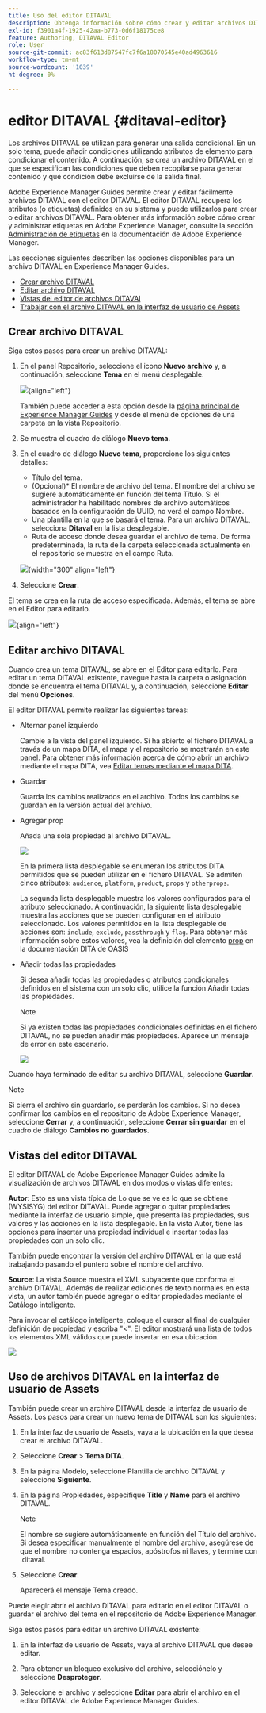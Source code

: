 ```yaml
---
title: Uso del editor DITAVAL
description: Obtenga información sobre cómo crear y editar archivos DITAVAL con el Editor DIVATAL en Adobe Experience Manager Guides. Descubra cómo el editor DITAVAL admite archivos DITAVAL en las vistas de autor y origen.
exl-id: f3901a4f-1925-42aa-b773-0d6f18175ce8
feature: Authoring, DITAVAL Editor
role: User
source-git-commit: ac83f613d87547fc7f6a18070545e40ad4963616
workflow-type: tm+mt
source-wordcount: '1039'
ht-degree: 0%

---
```


# editor DITAVAL {#ditaval-editor}

Los archivos DITAVAL se utilizan para generar una salida condicional. En un solo tema, puede añadir condiciones utilizando atributos de elemento para condicionar el contenido. A continuación, se crea un archivo DITAVAL en el que se especifican las condiciones que deben recopilarse para generar contenido y qué condición debe excluirse de la salida final.

Adobe Experience Manager Guides permite crear y editar fácilmente archivos DITAVAL con el editor DITAVAL. El editor DITAVAL recupera los atributos \(o etiquetas\) definidos en su sistema y puede utilizarlos para crear o editar archivos DITAVAL. Para obtener más información sobre cómo crear y administrar etiquetas en Adobe Experience Manager, consulte la sección [Administración de etiquetas](https://experienceleague.adobe.com/docs/experience-manager-cloud-service/sites/authoring/features/tags.html?lang=es) en la documentación de Adobe Experience Manager.

Las secciones siguientes describen las opciones disponibles para un archivo DITAVAL en Experience Manager Guides.

- [Crear archivo DITAVAL](#create-ditaval-file)
- [Editar archivo DITAVAL](#edit-ditaval-file)
- [Vistas del editor de archivos DITAVAl](#ditaval-editor-views)
- [Trabajar con el archivo DITAVAL en la interfaz de usuario de Assets](#working-with-ditaval-files-in-the-assets-ui)

## Crear archivo DITAVAL

Siga estos pasos para crear un archivo DITAVAL:

1. En el panel Repositorio, seleccione el icono **Nuevo archivo** y, a continuación, seleccione **Tema** en el menú desplegable.

   ![](images/new-file-option.png){align="left"}

   También puede acceder a esta opción desde la [página principal de Experience Manager Guides](./intro-home-page.md) y desde el menú de opciones de una carpeta en la vista Repositorio.

2. Se muestra el cuadro de diálogo **Nuevo tema**.

3. En el cuadro de diálogo **Nuevo tema**, proporcione los siguientes detalles:
   - Título del tema.
   - \(Opcional\)* El nombre de archivo del tema. El nombre del archivo se sugiere automáticamente en función del tema Título. Si el administrador ha habilitado nombres de archivo automáticos basados en la configuración de UUID, no verá el campo Nombre.
   - Una plantilla en la que se basará el tema. Para un archivo DITAVAL, selecciona **Ditaval** en la lista desplegable.
   - Ruta de acceso donde desea guardar el archivo de tema. De forma predeterminada, la ruta de la carpeta seleccionada actualmente en el repositorio se muestra en el campo Ruta.

   ![](images/new-topic-dialog-ditaval.png){width="300" align="left"}


4. Seleccione **Crear**.

El tema se crea en la ruta de acceso especificada. Además, el tema se abre en el Editor para editarlo.

![](images/ditaval-file-editor.png){align="left"}

## Editar archivo DITAVAL

Cuando crea un tema DITAVAL, se abre en el Editor para editarlo. Para editar un tema DITAVAL existente, navegue hasta la carpeta o asignación donde se encuentra el tema DITAVAL y, a continuación, seleccione **Editar** del menú **Opciones**.

El editor DITAVAL permite realizar las siguientes tareas:

- Alternar panel izquierdo

  Cambie a la vista del panel izquierdo. Si ha abierto el fichero DITAVAL a través de un mapa DITA, el mapa y el repositorio se mostrarán en este panel. Para obtener más información acerca de cómo abrir un archivo mediante el mapa DITA, vea [Editar temas mediante el mapa DITA](map-editor-advanced-map-editor.md#id17ACJ0F0FHS).

- Guardar

  Guarda los cambios realizados en el archivo. Todos los cambios se guardan en la versión actual del archivo.

- Agregar prop

  Añada una sola propiedad al archivo DITAVAL.

  ![](images/ditaval-editor-props-new.png)

  En la primera lista desplegable se enumeran los atributos DITA permitidos que se pueden utilizar en el fichero DITAVAL. Se admiten cinco atributos: `audience`, `platform`, `product`, `props` y `otherprops`.

  La segunda lista desplegable muestra los valores configurados para el atributo seleccionado. A continuación, la siguiente lista desplegable muestra las acciones que se pueden configurar en el atributo seleccionado. Los valores permitidos en la lista desplegable de acciones son: `include`, `exclude`, `passthrough` y `flag`. Para obtener más información sobre estos valores, vea la definición del elemento [prop](http://docs.oasis-open.org/dita/dita/v1.3/errata01/os/complete/part3-all-inclusive/langRef/ditaval/ditaval-prop.html#ditaval-prop) en la documentación DITA de OASIS

- Añadir todas las propiedades

  Si desea añadir todas las propiedades o atributos condicionales definidos en el sistema con un solo clic, utilice la función Añadir todas las propiedades.

  >[!NOTE]
  >
  > Si ya existen todas las propiedades condicionales definidas en el fichero DITAVAL, no se pueden añadir más propiedades. Aparece un mensaje de error en este escenario.

  ![](images/ditaval-all-props-new.png)

Cuando haya terminado de editar su archivo DITAVAL, seleccione **Guardar**.

>[!NOTE]
>
> Si cierra el archivo sin guardarlo, se perderán los cambios. Si no desea confirmar los cambios en el repositorio de Adobe Experience Manager, seleccione **Cerrar** y, a continuación, seleccione **Cerrar sin guardar** en el cuadro de diálogo **Cambios no guardados**.

## Vistas del editor DITAVAL

El editor DITAVAL de Adobe Experience Manager Guides admite la visualización de archivos DITAVAL en dos modos o vistas diferentes:

**Autor**:   Esto es una vista típica de Lo que se ve es lo que se obtiene \(WYSISYG\) del editor DITAVAL. Puede agregar o quitar propiedades mediante la interfaz de usuario simple, que presenta las propiedades, sus valores y las acciones en la lista desplegable. En la vista Autor, tiene las opciones para insertar una propiedad individual e insertar todas las propiedades con un solo clic.

También puede encontrar la versión del archivo DITAVAL en la que está trabajando pasando el puntero sobre el nombre del archivo.

**Source**:   La vista Source muestra el XML subyacente que conforma el archivo DITAVAL. Además de realizar ediciones de texto normales en esta vista, un autor también puede agregar o editar propiedades mediante el Catálogo inteligente.

Para invocar el catálogo inteligente, coloque el cursor al final de cualquier definición de propiedad y escriba &quot;&lt;&quot;. El editor mostrará una lista de todos los elementos XML válidos que puede insertar en esa ubicación.

![](images/ditaval-source-view-new.png)


## Uso de archivos DITAVAL en la interfaz de usuario de Assets

También puede crear un archivo DITAVAL desde la interfaz de usuario de Assets. Los pasos para crear un nuevo tema de DITAVAL son los siguientes:

1. En la interfaz de usuario de Assets, vaya a la ubicación en la que desea crear el archivo DITAVAL.

1. Seleccione **Crear** \> **Tema DITA**.

1. En la página Modelo, seleccione Plantilla de archivo DITAVAL y seleccione **Siguiente**.

1. En la página Propiedades, especifique **Title** y **Name** para el archivo DITAVAL.

   >[!NOTE]
   >
   > El nombre se sugiere automáticamente en función del Título del archivo. Si desea especificar manualmente el nombre del archivo, asegúrese de que el nombre no contenga espacios, apóstrofos ni llaves, y termine con .ditaval.

1. Seleccione **Crear**.

   Aparecerá el mensaje Tema creado.

Puede elegir abrir el archivo DITAVAL para editarlo en el editor DITAVAL o guardar el archivo del tema en el repositorio de Adobe Experience Manager.

Siga estos pasos para editar un archivo DITAVAL existente:

1. En la interfaz de usuario de Assets, vaya al archivo DITAVAL que desee editar.

1. Para obtener un bloqueo exclusivo del archivo, selecciónelo y seleccione **Desproteger**.

1. Seleccione el archivo y seleccione **Editar** para abrir el archivo en el editor DITAVAL de Adobe Experience Manager Guides.



